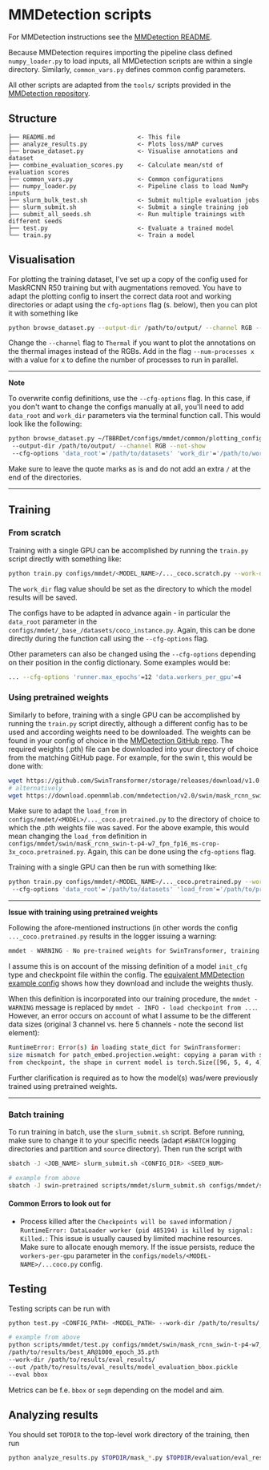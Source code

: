 # MMDetection scripts

For MMDetection instructions see the [MMDetection README](mmdet/README.md).

Because MMDetection requires importing the pipeline class defined `numpy_loader.py` to load inputs,
all MMDetection scripts are within a single directory.
Similarly, `common_vars.py` defines common config parameters.

All other scripts are adapted from the `tools/` scripts provided in the [MMDetection repository](https://github.com/open-mmlab/mmdetection).

## Structure

```
├── README.md                       <- This file
├── analyze_results.py              <- Plots loss/mAP curves
├── browse_dataset.py               <- Visualise annotations and dataset
├── combine_evaluation_scores.py    <- Calculate mean/std of evaluation scores
├── common_vars.py                  <- Common configurations
├── numpy_loader.py                 <- Pipeline class to load NumPy inputs
├── slurm_bulk_test.sh              <- Submit multiple evaluation jobs
├── slurm_submit.sh                 <- Submit a single training job
├── submit_all_seeds.sh             <- Run multiple trainings with different seeds
├── test.py                         <- Evaluate a trained model
└── train.py                        <- Train a model
```


## Visualisation

For plotting the training dataset, I've set up a copy of the config used for MaskRCNN R50 training but with augmentations removed.
You have to adapt the plotting config to insert the correct data root and working directories or adapt using the `cfg-options` flag (s. below), then you can plot it with something like
```bash
python browse_dataset.py --output-dir /path/to/output/ --channel RGB --not-show ~/TBBRDet/configs/mmdet/common/plotting_config.py
```

Change the `--channel` flag to `Thermal` if you want to plot the annotations on the thermal images instead of the RGBs.
Add in the flag `--num-processes x` with a value for x to define the number of processes to run in parallel.

---
**Note**

To overwrite config definitions, use the `--cfg-options` flag. In this case, if you don't want to change the configs manually at all, you'll need to add `data_root` and `work_dir` parameters via the terminal function call. This would look like the following:
```bash
python browse_dataset.py ~/TBBRDet/configs/mmdet/common/plotting_config.py
 --output-dir /path/to/output/ --channel RGB --not-show
 --cfg-options 'data_root'='/path/to/datasets' 'work_dir'='/path/to/work_dir'
```
Make sure to leave the quote marks as is and do not add an extra `/` at the end of the directories.

---

## Training

### From scratch

Training with a single GPU can be accomplished by running the `train.py` script directly with something like:
```bash
python train.py configs/mmdet/<MODEL_NAME>/..._coco.scratch.py --work-dir /path/to/work_dir --seed <SEED_NUM> --deterministic
```
The `work_dir` flag value should be set as the directory to which the model results will be saved.

The configs have to be adapted in advance again - in particular the `data_root` parameter in the `configs/mmdet/_base_/datasets/coco_instance.py`.
Again, this can be done directly during the function call using the `--cfg-options` flag.

Other parameters can also be changed using the `--cfg-options` depending on their position in the config dictionary.
Some examples would be:
```bash
... --cfg-options 'runner.max_epochs'=12 'data.workers_per_gpu'=4
```

### Using pretrained weights

Similarly to before, training with a single GPU can be accomplished by running the `train.py` script directly, although a different config has to be used and according weights need to be downloaded.
 The weights can be found in your config of choice in the [MMDetection GitHub repo](https://github.com/open-mmlab/mmdetection/blob/v2.21.0/configs/).
The required weights (.pth) file can be downloaded into your directory of choice from the matching GitHub page. For example, for the swin t, this would be done with:
```bash
wget https://github.com/SwinTransformer/storage/releases/download/v1.0.0/swin_small_patch4_window7_224.pth
# alternatively
wget https://download.openmmlab.com/mmdetection/v2.0/swin/mask_rcnn_swin-t-p4-w7_fpn_fp16_ms-crop-3x_coco/mask_rcnn_swin-t-p4-w7_fpn_fp16_ms-crop-3x_coco_20210908_165006-90a4008c.pth
```

Make sure to adapt the `load_from` in `configs/mmdet/<MODEL>/..._coco.pretrained.py` to the directory of choice to which the .pth weights file was saved.
For the above example, this would mean changing the `load_from` definition in `configs/mmdet/swin/mask_rcnn_swin-t-p4-w7_fpn_fp16_ms-crop-3x_coco.pretrained.py`.
Again, this can be done using the `cfg-options` flag.

Training with a single GPU can then be run with something like:
```bash
python train.py configs/mmdet/<MODEL_NAME>/..._coco.pretrained.py --work-dir /path/to/work_dir --seed <SEED_NUM> --deterministic
 --cfg-options 'data_root'='/path/to/datasets' 'load_from'='/path/to/pretrained/weights.pth'
```

---
**Issue with training using pretrained weights**

Following the afore-mentioned instructions (in other words the config `..._coco.pretrained.py` results in the logger issuing a warning:
```bash
mmdet - WARNING - No pre-trained weights for SwinTransformer, training start from scratch
```

I assume this is on account of the missing definition of a model `init_cfg` type and checkpoint file within the config.
The [equivalent MMDetection example config](https://github.com/open-mmlab/mmdetection/blob/v2.21.0/configs/swin/mask_rcnn_swin-s-p4-w7_fpn_fp16_ms-crop-3x_coco.py) shows
 how they download and include the weights thusly.

When this definition is incorporated into our training procedure, the `mmdet - WARNING` message is replaced by `mmdet - INFO - load checkpoint from ...`.
However, an error occurs on account of what I assume to be the different data sizes (original 3 channel vs. here 5 channels - note the second list element):
```bash
RuntimeError: Error(s) in loading state_dict for SwinTransformer:
size mismatch for patch_embed.projection.weight: copying a param with shape torch.Size([96, 3, 4, 4])
from checkpoint, the shape in current model is torch.Size([96, 5, 4, 4]).
```
Further clarification is required as to how the model(s) was/were previously trained using pretrained weights.

---

### Batch training

To run training in batch, use the `slurm_submit.sh` script. Before running, make sure to change it to your specific needs (adapt `#SBATCH` logging directories and partition and `source` directory).
Then run the script with
```bash
sbatch -J <JOB_NAME> slurm_submit.sh <CONFIG_DIR> <SEED_NUM>

# example from above
sbatch -J swin-pretrained scripts/mmdet/slurm_submit.sh configs/mmdet/swin/mask_rcnn_swin-t-p4-w7_fpn_fp16_ms-crop-3x_coco.pretrained.py <SEED_NUM>
```

#### Common Errors to look out for

- Process killed after the `Checkpoints will be saved` information / `RuntimeError: DataLoader worker (pid 485194) is killed by signal: Killed.`: This issue is usually caused by limited machine resources. Make sure to allocate enough memory. If the issue persists, reduce the `workers-per-gpu` parameter in the `configs/models/<MODEL-NAME>/...coco.py` config.

## Testing

Testing scripts can be run with
```bash
python test.py <CONFIG_PATH> <MODEL_PATH> --work-dir /path/to/results/ --out /path/to/model_eval.pickle --eval <METRIC>

# example from above
python scripts/mmdet/test.py configs/mmdet/swin/mask_rcnn_swin-t-p4-w7_fpn_fp16_ms-crop-3x_coco.pretrained.py 
/path/to/results/best_AR@1000_epoch_35.pth 
--work-dir /path/to/results/eval_results/ 
--out /path/to/results/eval_results/model_evaluation_bbox.pickle
--eval bbox
```
Metrics can be f.e. `bbox` or `segm` depending on the model and aim.


## Analyzing results

You should set `TOPDIR` to the top-level work directory of the training, then run
```bash
python analyze_results.py $TOPDIR/mask_*.py $TOPDIR/evaluation/eval_results.pkl $TOPDIR/evaluation/images_0.3/ --show-score-thr 0.3 --topk 50
```
